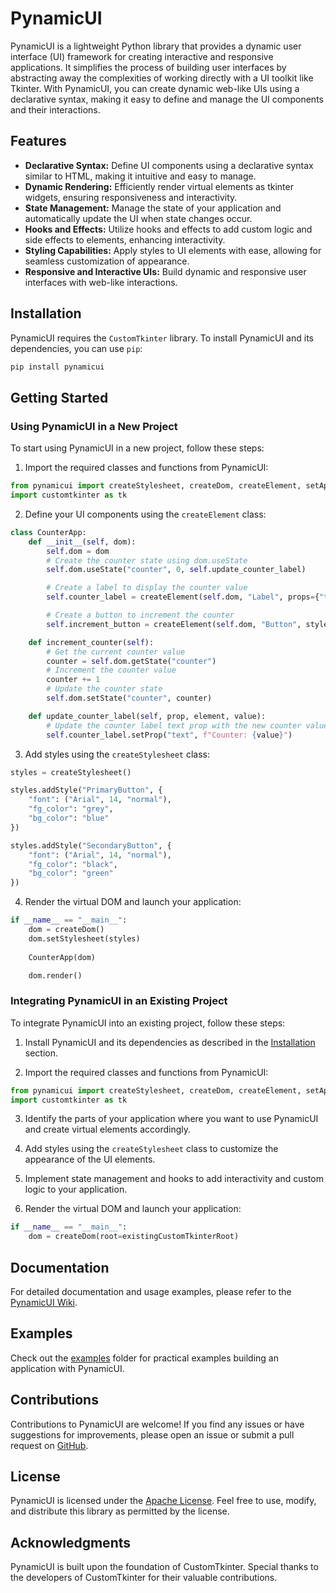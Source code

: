 # PynamicUI

PynamicUI is a lightweight Python library that provides a dynamic user interface (UI) framework for creating interactive and responsive applications. It simplifies the process of building user interfaces by abstracting away the complexities of working directly with a UI toolkit like Tkinter. With PynamicUI, you can create dynamic web-like UIs using a declarative syntax, making it easy to define and manage the UI components and their interactions.

## Features

- **Declarative Syntax:** Define UI components using a declarative syntax similar to HTML, making it intuitive and easy to manage.
- **Dynamic Rendering:** Efficiently render virtual elements as tkinter widgets, ensuring responsiveness and interactivity.
- **State Management:** Manage the state of your application and automatically update the UI when state changes occur.
- **Hooks and Effects:** Utilize hooks and effects to add custom logic and side effects to elements, enhancing interactivity.
- **Styling Capabilities:** Apply styles to UI elements with ease, allowing for seamless customization of appearance.
- **Responsive and Interactive UIs:** Build dynamic and responsive user interfaces with web-like interactions.

## Installation

PynamicUI requires the `CustomTkinter` library. To install PynamicUI and its dependencies, you can use `pip`:

```bash
pip install pynamicui
```

## Getting Started

### Using PynamicUI in a New Project

To start using PynamicUI in a new project, follow these steps:

1. Import the required classes and functions from PynamicUI:

```python
from pynamicui import createStylesheet, createDom, createElement, setAppearanceMode
import customtkinter as tk
```

2. Define your UI components using the `createElement` class:

```python
class CounterApp:
    def __init__(self, dom):
        self.dom = dom
        # Create the counter state using dom.useState
        self.dom.useState("counter", 0, self.update_counter_label)

        # Create a label to display the counter value
        self.counter_label = createElement(self.dom, "Label", props={"text": "Counter: 0"}, place={"relwidth": 1, "relheight": 0.5})

        # Create a button to increment the counter
        self.increment_button = createElement(self.dom, "Button", style="PrimaryButton", props={"text": "Increment", "command": self.increment_counter}, place={"relwidth": 1, "relheight": 0.5, "rely": 0.5})

    def increment_counter(self):
        # Get the current counter value
        counter = self.dom.getState("counter")
        # Increment the counter value
        counter += 1
        # Update the counter state
        self.dom.setState("counter", counter)

    def update_counter_label(self, prop, element, value):
        # Update the counter label text prop with the new counter value
        self.counter_label.setProp("text", f"Counter: {value}")
```

3. Add styles using the `createStylesheet` class:

```python
styles = createStylesheet()

styles.addStyle("PrimaryButton", {
    "font": ("Arial", 14, "normal"),
    "fg_color": "grey",
    "bg_color": "blue"
})

styles.addStyle("SecondaryButton", {
    "font": ("Arial", 14, "normal"),
    "fg_color": "black",
    "bg_color": "green"
})
```

4. Render the virtual DOM and launch your application:

```python
if __name__ == "__main__":
    dom = createDom()
    dom.setStylesheet(styles)
    
    CounterApp(dom)

    dom.render()
```

### Integrating PynamicUI in an Existing Project

To integrate PynamicUI into an existing project, follow these steps:

1. Install PynamicUI and its dependencies as described in the [Installation](#installation) section.

2. Import the required classes and functions from PynamicUI:

```python
from pynamicui import createStylesheet, createDom, createElement, setAppearanceMode
import customtkinter as tk
```

3. Identify the parts of your application where you want to use PynamicUI and create virtual elements accordingly.

4. Add styles using the `createStylesheet` class to customize the appearance of the UI elements.

5. Implement state management and hooks to add interactivity and custom logic to your application.

6. Render the virtual DOM and launch your application:

```python
if __name__ == "__main__":
    dom = createDom(root=existingCustomTkinterRoot)
```

## Documentation

For detailed documentation and usage examples, please refer to the [PynamicUI Wiki](https://github.com/zacharie410/PynamicUI/wiki).

## Examples

Check out the [examples](https://github.com/zacharie410/PynamicUI/blob/main/examples/) folder for practical examples building an application with PynamicUI.

## Contributions

Contributions to PynamicUI are welcome! If you find any issues or have suggestions for improvements, please open an issue or submit a pull request on [GitHub](https://github.com/zacharie410/PynamicUI).

## License

PynamicUI is licensed under the [Apache License](https://github.com/zacharie410/PynamicUI/blob/main/LICENSE). Feel free to use, modify, and distribute this library as permitted by the license.

## Acknowledgments

PynamicUI is built upon the foundation of CustomTkinter. Special thanks to the developers of CustomTkinter for their valuable contributions.